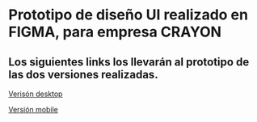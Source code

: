# Prototipo de diseño UI realizado en FIGMA, para empresa CRAYON
## Los siguientes links los llevarán al prototipo de las dos versiones realizadas.
[Verisón desktop](https://www.figma.com/proto/kRpaoCdLIyLdTdNYl4D2Nl/Crayon?type=design&node-id=430-3&t=0GFkXz1o3zxCRxF4-1&scaling=min-zoom&page-id=430%3A2&starting-point-node-id=430%3A3&mode=design)

[Versión mobile](https://www.figma.com/proto/kRpaoCdLIyLdTdNYl4D2Nl/Crayon?type=design&node-id=440-1942&t=NL4XdufjIt7bvAA6-1&scaling=min-zoom&page-id=440%3A1941&starting-point-node-id=440%3A1942&mode=design)

